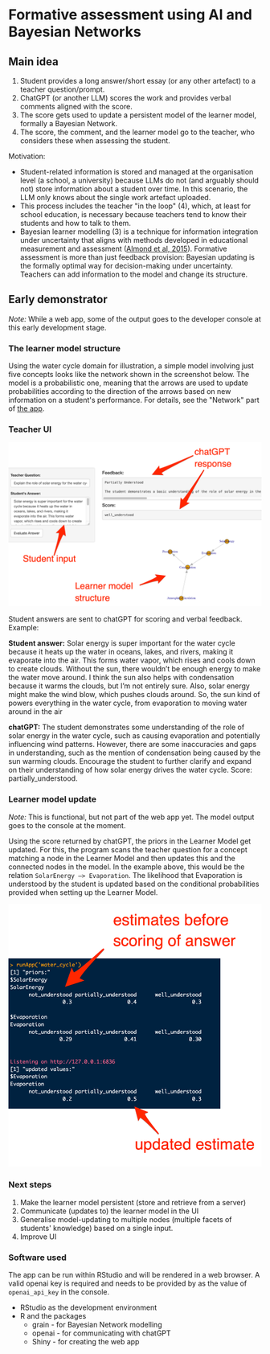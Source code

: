 # Formative assessment using AI and Bayesian Networks

## Main idea

1. Student provides a long answer/short essay (or any other artefact) to a teacher question/prompt. 
2. ChatGPT (or another LLM) scores the work and provides verbal comments aligned with the score. 
3. The score gets used to update a persistent model of the learner model, formally a Bayesian Network. 
4. The score, the comment, and the learner model go to the teacher, who considers these when assessing the student. 

Motivation: 
* Student-related information is stored and managed at the organisation level (a school, a university) because LLMs do not (and arguably should not) store information about a student over time. In this scenario, the LLM only knows about the single work artefact uploaded.
* This process includes the teacher "in the loop" (4), which, at least for school education, is necessary because teachers tend to know their students and how to talk to them.
* Bayesian learner modelling (3) is a technique for information integration under uncertainty that  aligns with methods developed in educational measurement and assessment ([Almond et al, 2015](https://link.springer.com/book/10.1007/978-1-4939-2125-6)). Formative assessment is more than just feedback provision: Bayesian updating is the formally optimal way for decision-making under uncertainty. Teachers can add information to the model and change its structure. 
 
## Early demonstrator
*Note:* While a web app, some of the output goes to the developer console at this early development stage. 

### The learner model structure
Using the water cycle domain for illustration, a simple model involving just five concepts looks like the network shown in the screenshot below.
The model is a probabilistic one, meaning that the arrows are used to update probabilities according to the direction of the arrows based on new information on a student's performance. For details, see the "Network" part of [the app](https://github.com/prei007/formative-assessment/blob/main/water_cycle/app.R). 

### Teacher UI

<img src="media/shiny-ui-1.png" alt="Sample Image" width="600"/>

Student answers are sent to chatGPT for scoring and verbal feedback. Example:

**Student answer:** Solar energy is super important for the water cycle because it heats up the water in oceans, lakes, and rivers, making it evaporate into the air. This forms water vapor, which rises and cools down to create clouds. Without the sun, there wouldn’t be enough energy to make the water move around. I think the sun also helps with condensation because it warms the clouds, but I’m not entirely sure. Also, solar energy might make the wind blow, which pushes clouds around. So, the sun kind of powers everything in the water cycle, from evaporation to moving water around in the air

**chatGPT:** The student demonstrates some understanding of the role of solar energy in the water cycle, such as causing evaporation and potentially influencing wind patterns. However, there are some inaccuracies and gaps in understanding, such as the mention of condensation being caused by the sun warming clouds. Encourage the student to further clarify and expand on their understanding of how solar energy drives the water cycle. Score: partially_understood. 

### Learner model update
*Note:* This is functional, but not part of the web app yet. The model output goes to the console at the moment. 

Using the score returned by chatGPT, the priors in the Learner Model get updated. For this, the program scans the teacher question for a concept matching a node in the Learner Model and then updates this and the connected nodes in the model. In the example above, this would be the relation `SolarEnergy —> Evaporation`. The likelihood that Evaporation is understood by the student is updated based on the conditional probabilities provided when setting up the Learner Model. 

<img src="media/shiny-ui-2.png" alt="Sample Image" width="600"/>

### Next steps
1. Make the learner model persistent (store and retrieve from a server)
2. Communicate (updates to) the learner model in the UI
3. Generalise model-updating to multiple nodes (multiple facets of students' knowledge) based on a single input.
4. Improve UI 

### Software used

The app can be run within RStudio and will be rendered in a web browser. A valid openai key is required and needs to be provided by as the value of `openai_api_key` in the console. 

* RStudio as the development environment
* R and the packages
    * grain - for Bayesian Network modelling
    * openai - for communicating with chatGPT
    * Shiny - for creating the web app
    
